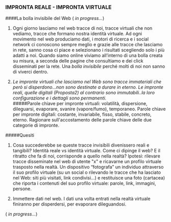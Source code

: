 ###  IMPRONTA REALE - IMPRONTA VIRTUALE 
####La bolla invisibile del Web
( _in progress..._)

1. Ogni giorno lasciamo nel web tracce di noi, tracce virtuali che non vediamo, tracce che formano nostra identità virtuale.
Ad ogni movimento nel web produciamo dati, i  motori di ricerca e i social network ci conoscono sempre meglio e grazie alle tracce che lasciamo in rete, sanno cosa ci piace e selezionano i risultati scegliendo solo i più adatti a noi. 
Quando siamo online viviamo all’interno di una bolla creata su misura, a seconda delle pagine che consultiamo e dei click disseminati per la rete. Una _bolla invisibile_ perché molti di noi non sanno di viverci dentro.

2. _Le impronte virtuali che lasciamo nel Web sono tracce immateriali che però si disperdono...non sono destinate a durare in eterno.
Le impronte reali, quelle digitali (Proposta2) al contrario sono immutabili..la loro configurazione e i dettagli sono permanenti._ <br>
#####Parole chiave per impronte virtuali: volatilità, dispersione, dileguarsi, evaporare, svanire (vapore/fumo), temporaneo. Parole chiave per impronte digitali: costante, invariabile, fisso, stabile, concreto, eterno.
Ragionare sull'accostamento delle parole chiave delle due categorie di impronte. 


#####Quesiti
1. Cosa succederebbe se queste tracce invisibili divenissero reali e tangibili? Identità reale vs identità virtuale. 
Come ci dipinge il web? E il ritratto che fa di noi, corrisponde a quello nella realtà? 
Ipotesi: rilevare tracce disseminate nel web di utente "x" e ricavarne un profilo virtuale trasposto nella realtà. 
Un dispositivo “fotografa” un individuo attraverso il suo profilo virtuale (su un social o rilevando le tracce che ha lasciato nel Web: siti più visitati, link condivisi...) e restituisce una foto (cartacea) che riporta i contenuti del suo profilo virtuale: parole, link, immagini, persone.

2. Immettere dati nel web. I dati una volta entrati nella realtà virtuale finiranno per disperdersi, per evaporare dileguandosi.


( _in progress..._)
